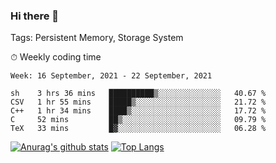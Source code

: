 ### Hi there 👋

Tags: Persistent Memory, Storage System

<!--

[![Anurag's github stats](https://github-readme-stats.vercel.app/api?username=wwyf)](https://github.com/anuraghazra/github-readme-stats)

[![Anurag's github stats](https://github-readme-stats.vercel.app/api?username=wwyf&count_private=true)](https://github.com/anuraghazra/github-readme-stats)


[![Top Langs](https://github-readme-stats.vercel.app/api/top-langs/?username=wwyf&count_private=true&&hide=jupyter%20notebook,html)](https://github.com/anuraghazra/github-readme-stats)



-->


⏱ Weekly coding time

<!--START_SECTION:waka-->
```text
Week: 16 September, 2021 - 22 September, 2021

sh    3 hrs 36 mins   ██████████▒░░░░░░░░░░░░░░   40.67 % 
CSV   1 hr 55 mins    █████▒░░░░░░░░░░░░░░░░░░░   21.72 % 
C++   1 hr 34 mins    ████▒░░░░░░░░░░░░░░░░░░░░   17.72 % 
C     52 mins         ██▒░░░░░░░░░░░░░░░░░░░░░░   09.79 % 
TeX   33 mins         █▓░░░░░░░░░░░░░░░░░░░░░░░   06.28 % 
```
<!--END_SECTION:waka-->



[![Anurag's github stats](https://github-readme-stats.vercel.app/api?username=wwyf&count_private=true&show_icons=true&hide_border=true)](https://github.com/anuraghazra/github-readme-stats) [![Top Langs](https://github-readme-stats.vercel.app/api/top-langs/?username=wwyf&count_private=true&hide=jupyter%20notebook,html,OpenEdge%20ABL&langs_count=10&layout=compact&hide_border=true)](https://github.com/anuraghazra/github-readme-stats)

<!--

[![willianrod's wakatime stats](https://github-readme-stats.vercel.app/api/wakatime?username=wwyf)](https://github.com/anuraghazra/github-readme-stats)


-->
